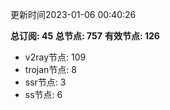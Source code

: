 更新时间2023-01-06 00:40:26

**总订阅: 45**
**总节点: 757**
**有效节点: 126**
- v2ray节点: 109
- trojan节点: 8
- ssr节点: 3
- ss节点: 6
